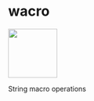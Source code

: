 # wacro
<img src="http://ibarros.com/images/logos/logoWacroSmall.png" width="100">

String macro operations
